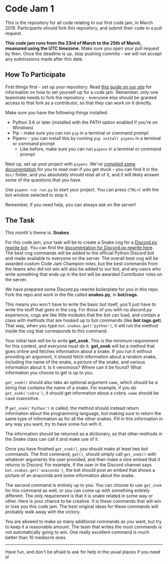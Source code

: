 # Code Jam 1

This is the repository for all code relating to our first code jam, in March 2018. Participants should fork this repository, and submit their code in a pull request.

**This code jam runs from the 23rd of March to the 25th of March, measured using the UTC timezone.** Make sure you open your pull request by then. Once the deadline is up, stop pushing commits - we will not accept any submissions made after this date.

## How To Participate

First things first - set up your repository. Read [this guide on our site](https://pythondiscord.com/info/jams) for information on how to set yourself up for a code jam.
Remember, only one teammate needs to fork the repository - everyone else should be granted access to that fork as a contributor, so that they can work on it directly.

Make sure you have the following things installed:

* Python 3.6 or later (installed with the PATH option enabled if you're on Windows)
* Pip - make sure you can run `pip` in a terminal or command prompt
* Pipenv - you can install this by running `pip install pipenv` in a terminal or command prompt
    * Like before, make sure you can run `pipenv` in a terminal or command prompt

Next up, set up your project with `pipenv`. We've [compiled some documentation](./doc) for you to read over if you get stuck - you can find it in the `doc/` folder,
and you absolutely should read all of it, and it will likely answer some of the questions that you have.

Use `pipenv run run.py` to start your project. You can press `CTRL+C` with the bot window selected to stop it.

Remember, if you need help, you can always ask on the server!

## The Task

This month's theme is: **Snakes**.

For this code jam, your task will be to create a Snake cog for a [Discord.py rewrite bot](https://github.com/Rapptz/discord.py/tree/rewrite). 
You can find the [documentation for Discord.py rewrite here](https://discordpy.readthedocs.io/en/rewrite/). The best cog commands will be 
added to the official Python Discord bot and made available to everyone on the server. The overall best cog will be awarded custom Code Jam 
Champion roles, but the best commands from the teams who did not win will also be added to our bot, and any users who write something that 
ends up in the bot will be awarded Contributor roles on the server.

We have prepared some Discord.py rewrite boilerplate for you in this repo. Fork the repo and work in the file called **snakes.py**, in **bot/cogs**.

This means you won't have to write the basic bot itself, you'll just have to write the stuff that goes in the cog. For those of you with no 
discord.py experience, cogs are like little modules that the bot can load, and contain a class with methods that are hooked up to bot commands 
(like **bot.tags.get**). That way, when you type `bot.snakes.get('python')`, it will run the method inside the cog that corresponds to this command.

Your initial task will be to write **get_snek**. This is the minimum requirement for this contest, and everyone must do it. **get_snek** will be a 
method that goes online and fetches information about a snake. If you run it without providing an argument, it should fetch information about a 
random snake, including the name of the snake, a picture of the snake, and various information about it. Is it venomous? Where can it be found? 
What information you choose to get is up to you.

`get_snek()` should also take an optional argument `name`, which should be a string that contains the name of a snake. For example, if you do 
`get_snek('cobra')`, it should get information about a cobra. `name` should be case insensitive.

If `get_snek('Python')` is called, the method should instead return information about the programming language, but making sure to return the 
same type of information as for all the other snakes. Fill in this information in any way you want, try to have some fun with it.

The information should be returned as a dictionary, so that other methods in the Snake class can call it and make use of it.

Once you have finished `get_snek()`, you should make at least two bot commands. The first command, `get()`, should simply call `get_snek()` 
with whatever arguments the user provided, and then make a nice embed that it returns to Discord. For example, if the user in the Discord 
channel says `bot.snakes.get('anaconda')`, the bot should post an embed that shows a picture of an anaconda and some information about the 
snake.

The second command is entirely up to you. You can choose to use `get_snek` for this command as well, or you can come up with something entirely 
different. The only requirement is that it is snake related in some way or other. Here is your chance to be creative. It is these commands that 
will win or lose you this code jam. The best original ideas for these commands will probably walk away with the victory.

You are allowed to make as many additional commands as you want, but try to keep it a reasonable amount. The team that writes the most commands is 
not automatically going to win. One really excellent command is much better than 10 mediocre ones.

---

Have fun, and don't be afraid to ask for help in the usual places if you need it!
